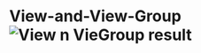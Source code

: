 # View-and-View-Group![View n VieGroup result](https://user-images.githubusercontent.com/110016178/215405087-2ccbedcd-943b-4eaa-b55b-6f34d81d3c17.jpg)
